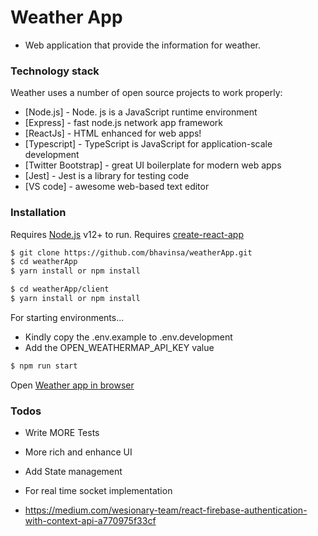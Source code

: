 
# Weather App

  - Web application that provide the information for weather.


### Technology stack

Weather uses a number of open source projects to work properly:

* [Node.js] - Node. js is a JavaScript runtime environment
* [Express] - fast node.js network app framework
* [ReactJs] - HTML enhanced for web apps!
* [Typescript] - TypeScript is JavaScript for application-scale development
* [Twitter Bootstrap] - great UI boilerplate for modern web apps
* [Jest] - Jest is a library for testing code
* [VS code] - awesome web-based text editor


### Installation

Requires [Node.js](https://nodejs.org/) v12+ to run.
Requires [create-react-app](https://www.npmjs.com/create-react-app)

```sh
$ git clone https://github.com/bhavinsa/weatherApp.git
$ cd weatherApp
$ yarn install or npm install
```

```sh
$ cd weatherApp/client
$ yarn install or npm install
```

For starting environments...

- Kindly copy the .env.example to .env.development
- Add the OPEN_WEATHERMAP_API_KEY value

```sh
$ npm run start
```

Open [Weather app in browser](http://localhost:3000/)

### Todos

 - Write MORE Tests
 - More rich and enhance UI
 - Add State management 
 - For real time socket implementation 



- https://medium.com/wesionary-team/react-firebase-authentication-with-context-api-a770975f33cf